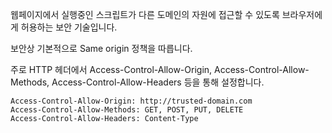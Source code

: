 웹페이지에서 실행중인 스크립트가 다른 도메인의 자원에 접근할 수 있도록 브라우저에게 허용하는 보안 기술입니다.

보안상 기본적으로 Same origin 정책을 따릅니다.

주로 HTTP 헤더에서 Access-Control-Allow-Origin, Access-Control-Allow-Methods, Access-Control-Allow-Headers 등을 통해 설정합니다.

```
Access-Control-Allow-Origin: http://trusted-domain.com
Access-Control-Allow-Methods: GET, POST, PUT, DELETE
Access-Control-Allow-Headers: Content-Type
```